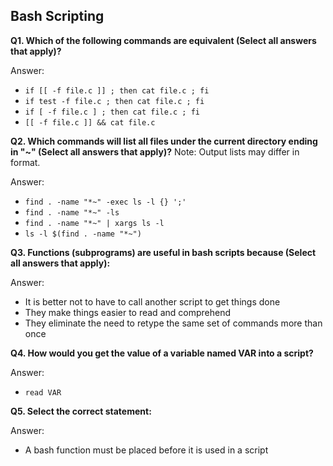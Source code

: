 ## Bash Scripting

**Q1. Which of the following commands are equivalent (Select all answers that apply)?**

Answer:
* `if [[ -f file.c ]] ; then cat file.c ; fi`
* `if test -f file.c ; then cat file.c ; fi`
* `if [ -f file.c ] ; then cat file.c ; fi`
* `[[ -f file.c ]] && cat file.c`

**Q2. Which commands will list all files under the current directory ending in "~" (Select all answers that apply)?**
Note: Output lists may differ in format.

Answer:
* `find . -name "*~" -exec ls -l {} ';'`
* `find . -name "*~" -ls`
* `find . -name "*~" | xargs ls -l`
* `ls -l $(find . -name "*~")`

**Q3. Functions (subprograms) are useful in bash scripts because (Select all answers that apply):**

Answer:
* It is better not to have to call another script to get things done
* They make things easier to read and comprehend
* They eliminate the need to retype the same set of commands more than once

**Q4. How would you get the value of a variable named VAR into a script?**

Answer: 
* `read VAR`

**Q5. Select the correct statement:**

Answer: 
* A bash function must be placed before it is used in a script
